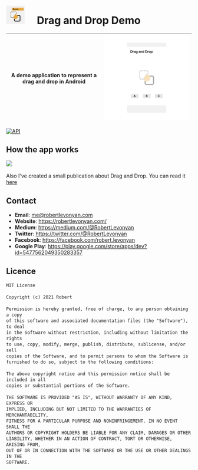 # <img src="https://github.com/robertlevonyan/DragAndDropDemo/blob/master/app/src/main/ic_launcher-playstore.png"  width="50" height="50" /> &nbsp;&nbsp;&nbsp; Drag and Drop Demo

|A demo application to represent a drag and drop in Android|<img src="https://github.com/robertlevonyan/DragAndDropDemo/blob/master/media/dragndrop.png"  width="450" />|
|----------------------------------------------------------------------------------------------|-----------|
 
[![API](https://img.shields.io/badge/API-23%2B-yellow.svg?style=flat-square)](https://android-arsenal.com/api?level=23)

## How the app works

<img src="https://github.com/robertlevonyan/DragAndDropDemo/blob/master/media/appflow.gif" width="500" />

Also I've created a small publication about Drag and Drop. You can read it [here]("https://robertlevonyan.medium.com/drag-and-drop-in-android-all-you-need-to-know-6df8babfb507)

## Contact

- **Email**: me@robertlevonyan.com
- **Website**: https://robertlevonyan.com/
- **Medium**: https://medium.com/@RobertLevonyan
- **Twitter**: https://twitter.com/@RobertLevonyan
- **Facebook**: https://facebook.com/robert.levonyan
- **Google Play**: https://play.google.com/store/apps/dev?id=5477562049350283357

## Licence

```
MIT License

Copyright (c) 2021 Robert

Permission is hereby granted, free of charge, to any person obtaining a copy
of this software and associated documentation files (the "Software"), to deal
in the Software without restriction, including without limitation the rights
to use, copy, modify, merge, publish, distribute, sublicense, and/or sell
copies of the Software, and to permit persons to whom the Software is
furnished to do so, subject to the following conditions:

The above copyright notice and this permission notice shall be included in all
copies or substantial portions of the Software.

THE SOFTWARE IS PROVIDED "AS IS", WITHOUT WARRANTY OF ANY KIND, EXPRESS OR
IMPLIED, INCLUDING BUT NOT LIMITED TO THE WARRANTIES OF MERCHANTABILITY,
FITNESS FOR A PARTICULAR PURPOSE AND NONINFRINGEMENT. IN NO EVENT SHALL THE
AUTHORS OR COPYRIGHT HOLDERS BE LIABLE FOR ANY CLAIM, DAMAGES OR OTHER
LIABILITY, WHETHER IN AN ACTION OF CONTRACT, TORT OR OTHERWISE, ARISING FROM,
OUT OF OR IN CONNECTION WITH THE SOFTWARE OR THE USE OR OTHER DEALINGS IN THE
SOFTWARE.
```
